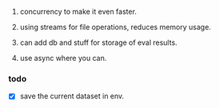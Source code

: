 1. concurrency to make it even faster.

2. using streams for file operations, reduces memory usage.

3. can add db and stuff for storage of eval results.

4. use async where you can.

### todo

- [x] save the current dataset in env.
